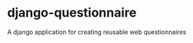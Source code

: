django-questionnaire
====================

A django application for creating reusable web questionnaires